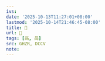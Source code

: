 ```yaml
---
ivs:
date: '2025-10-13T11:27:01+08:00'
lastmod: '2025-10-14T21:46:45-08:00'
title: 󰕃
url: 󰕃
tags: [鬲, 咼]
src: GHZR, DCCV
note:
---
```

